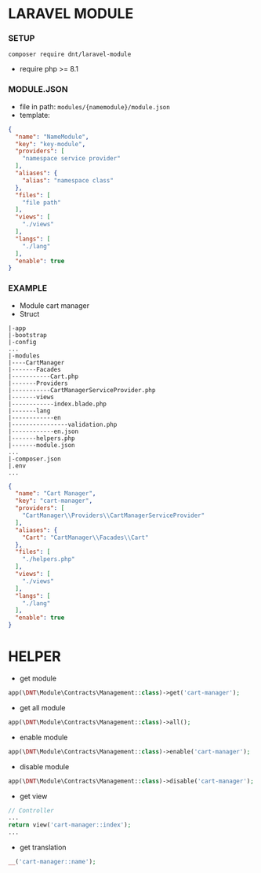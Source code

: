 # LARAVEL MODULE

### SETUP
```
composer require dnt/laravel-module
```

- require php >= 8.1


### MODULE.JSON
- file in path: `modules/{namemodule}/module.json`
- template:
```json
{
  "name": "NameModule",
  "key": "key-module",
  "providers": [
    "namespace service provider"
  ],
  "aliases": {
    "alias": "namespace class"
  },
  "files": [
    "file path"
  ],
  "views": [
    "./views"
  ],
  "langs": [
    "./lang"
  ],
  "enable": true
}
```

### EXAMPLE
- Module cart manager
- Struct
```
|-app
|-bootstrap
|-config
...
|-modules
|----CartManager
|-------Facades
|-----------Cart.php
|-------Providers
|-----------CartManagerServiceProvider.php
|-------views
|------------index.blade.php
|-------lang
|------------en
|----------------validation.php
|------------en.json
|-------helpers.php
|-------module.json
...
|-composer.json
|.env
...
```
```json
{
  "name": "Cart Manager",
  "key": "cart-manager",
  "providers": [
    "CartManager\\Providers\\CartManagerServiceProvider"
  ],
  "aliases": {
    "Cart": "CartManager\\Facades\\Cart"
  },
  "files": [
    "./helpers.php"
  ],
  "views": [
    "./views"
  ],
  "langs": [
    "./lang"
  ],
  "enable": true
}
```

# HELPER
- get module
```php
app(\DNT\Module\Contracts\Management::class)->get('cart-manager');
```
- get all module
```php
app(\DNT\Module\Contracts\Management::class)->all();
```
- enable module
```php
app(\DNT\Module\Contracts\Management::class)->enable('cart-manager');
```
- disable module
```php
app(\DNT\Module\Contracts\Management::class)->disable('cart-manager');
```
- get view
```php
// Controller
...
return view('cart-manager::index');
...
```
- get translation
```php
__('cart-manager::name'); 
```
